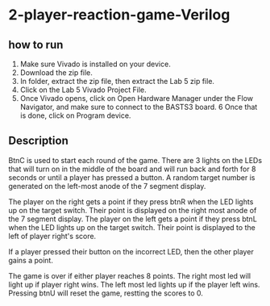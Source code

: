 # 2-player-reaction-game-Verilog

## how to run
1. Make sure Vivado is installed on your device.
2. Download the zip file.
3. In folder, extract the zip file, then extract the Lab 5 zip file.
4. Click on the Lab 5 Vivado Project File.
5. Once Vivado opens, click on Open Hardware Manager under the Flow Navigator, and make sure to connect to the BASTS3 board.
6 Once that is done, click on Program device.

## Description
BtnC is used to start each round of the game. There are 3 lights on the LEDs that will turn on in the middle of the board and will run back and forth for 8 seconds or until a player has pressed a button. A random target number is generated on the left-most anode of the 7 segment display. 

The player on the right gets a point if they press btnR when the LED lights up on the target switch. Their point is displayed on the right most anode of the 7 segment display. The player on the left gets a point if they press btnL when the LED lights up on the target switch. Their point is displayed to the left of player right's score.

If a player pressed their button on the incorrect LED, then the other player gains a point. 

The game is over if either player reaches 8 points. The right most led will light up if player right wins. The left most led lights up if the player left wins. Pressing btnU will reset the game, restting the scores to 0.
